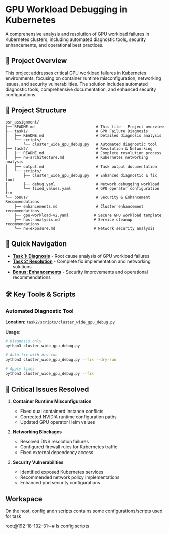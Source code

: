 # GPU Workload Debugging in Kubernetes

A comprehensive analysis and resolution of GPU workload failures in Kubernetes clusters, including automated diagnostic tools, security enhancements, and operational best practices.

## 🎯 Project Overview

This project addresses critical GPU workload failures in Kubernetes environments, focusing on container runtime misconfiguration, networking issues, and security vulnerabilities. The solution includes automated diagnostic tools, comprehensive documentation, and enhanced security configurations.

## 📁 Project Structure

```
bsr_assignment/
├── README.md                           # This file - Project overview
├── task1/                              # GPU Failure Diagnosis
│   ├── README.md                       # Detailed diagnosis analysis
│   └── scripts/
│       └── cluster_wide_gpu_debug.py   # Automated diagnostic tool
├── task2/                              # Resolution & Networking
│   ├── README.md                       # Complete resolution process
│   ├── nw-architecture.md              # Kubernetes networking analysis
│   ├── output.md                       # Task output documentation
│   └── scripts/
│       ├── cluster_wide_gpu_debug.py   # Enhanced diagnostic & fix tool
│       ├── debug.yaml                  # Network debugging workload
│       └── fixed_values.yaml           # GPU operator configuration fix
└── bonus/                              # Security & Enhancement Recommendations
    ├── enhancements.md                 # Cluster enhancement recommendations
    ├── gpu-workload-v2.yaml           # Secure GPU workload template
    ├── host-analysis.md               # Service cleanup recommendations
    └── nw-exposure.md                 # Network security analysis
```

## 🚀 Quick Navigation

- **[Task 1: Diagnosis](./task1/README.md)** - Root cause analysis of GPU workload failures
- **[Task 2: Resolution](./task2/README.md)** - Complete fix implementation and networking solutions
- **[Bonus: Enhancements](./bonus/)** - Security improvements and operational recommendations

## 🛠️ Key Tools & Scripts

### Automated Diagnostic Tool
**Location**: `task2/scripts/cluster_wide_gpu_debug.py`

**Usage**:
```bash
# Diagnosis only
python3 cluster_wide_gpu_debug.py

# Auto-fix with dry-run
python3 cluster_wide_gpu_debug.py --fix --dry-run

# Apply fixes
python3 cluster_wide_gpu_debug.py --fix
```

## 🚨 Critical Issues Resolved

1. **Container Runtime Misconfiguration**
   - Fixed dual containerd instance conflicts
   - Corrected NVIDIA runtime configuration paths
   - Updated GPU operator Helm values

2. **Networking Blockages**
   - Resolved DNS resolution failures
   - Configured firewall rules for Kubernetes traffic
   - Fixed external dependency access

3. **Security Vulnerabilities**
   - Identified exposed Kubernetes services
   - Recommended network policy implementations
   - Enhanced pod security configurations

## Workspace

On the host, config andn scripts contains some configurations/scripts used for 
task

root@192-18-132-31:~# ls
config  scripts 